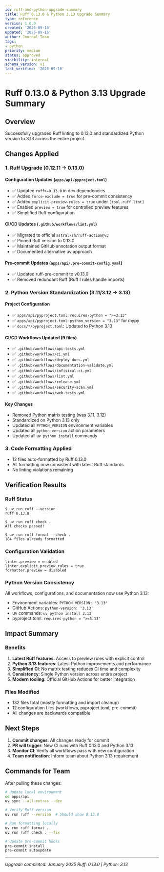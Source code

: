 ```yaml
---
id: ruff-and-python-upgrade-summary
title: Ruff 0.13.0 & Python 3.13 Upgrade Summary
type: reference
version: 1.0.0
created: '2025-09-16'
updated: '2025-09-16'
author: Journal Team
tags:
- python
priority: medium
status: approved
visibility: internal
schema_version: v1
last_verified: '2025-09-16'
---
```


# Ruff 0.13.0 & Python 3.13 Upgrade Summary

## Overview
Successfully upgraded Ruff linting to 0.13.0 and standardized Python version to 3.13 across the entire project.

## Changes Applied

### 1. Ruff Upgrade (0.12.11 → 0.13.0)

#### Configuration Updates (`apps/api/pyproject.toml`)
- ✅ Updated `ruff>=0.13.0` in dev dependencies
- ✅ Added `force-exclude = true` for pre-commit consistency
- ✅ Added `explicit-preview-rules = true` under `[tool.ruff.lint]`
- ✅ Enabled `preview = true` for controlled preview features
- ✅ Simplified Ruff configuration

#### CI/CD Updates (`.github/workflows/lint.yml`)
- ✅ Migrated to official `astral-sh/ruff-action@v3`
- ✅ Pinned Ruff version to 0.13.0
- ✅ Maintained GitHub annotation output format
- ✅ Documented alternative uv approach

#### Pre-commit Updates (`apps/api/.pre-commit-config.yaml`)
- ✅ Updated ruff-pre-commit to v0.13.0
- ✅ Removed redundant Ruff (Ruff I rules handle imports)

### 2. Python Version Standardization (3.11/3.12 → 3.13)

#### Project Configuration
- ✅ `apps/api/pyproject.toml`: `requires-python = ">=3.13"`
- ✅ `apps/api/pyproject.toml`: `python_version = "3.13"` for mypy
- ✅ `docs/*/pyproject.toml`: Updated to Python 3.13

#### CI/CD Workflows Updated (9 files)
- ✅ `.github/workflows/api-tests.yml`
- ✅ `.github/workflows/ci.yml`
- ✅ `.github/workflows/deploy-docs.yml`
- ✅ `.github/workflows/documentation-validate.yml`
- ✅ `.github/workflows/infisical-ci.yml`
- ✅ `.github/workflows/lint.yml`
- ✅ `.github/workflows/release.yml`
- ✅ `.github/workflows/security-scan.yml`
- ✅ `.github/workflows/web-tests.yml`

#### Key Changes
- Removed Python matrix testing (was 3.11, 3.12)
- Standardized on Python 3.13 only
- Updated all `PYTHON_VERSION` environment variables
- Updated all `python-version` action parameters
- Updated all `uv python install` commands

### 3. Code Formatting Applied
- 12 files auto-formatted by Ruff 0.13.0
- All formatting now consistent with latest Ruff standards
- No linting violations remaining

## Verification Results

### Ruff Status
```
$ uv run ruff --version
ruff 0.13.0

$ uv run ruff check .
All checks passed!

$ uv run ruff format --check .
184 files already formatted
```

### Configuration Validation
```
linter.preview = enabled
linter.explicit_preview_rules = true
formatter.preview = disabled
```

### Python Version Consistency
All workflows, configurations, and documentation now use Python 3.13:
- Environment variables: `PYTHON_VERSION: "3.13"`
- GitHub Actions: `python-version: '3.13'`
- uv commands: `uv python install 3.13`
- pyproject.toml: `requires-python = ">=3.13"`

## Impact Summary

### Benefits
1. **Latest Ruff features**: Access to preview rules with explicit control
2. **Python 3.13 features**: Latest Python improvements and performance
3. **Simplified CI**: No matrix testing reduces CI time and complexity
4. **Consistency**: Single Python version across entire project
5. **Modern tooling**: Official GitHub Actions for better integration

### Files Modified
- 132 files total (mostly formatting and import cleanup)
- 12 configuration files (workflows, pyproject.toml, pre-commit)
- All changes are backwards compatible

## Next Steps

1. **Commit changes**: All changes ready for commit
2. **PR will trigger**: New CI runs with Ruff 0.13.0 and Python 3.13
3. **Monitor CI**: Verify all workflows pass with new configuration
4. **Team notification**: Inform team about Python 3.13 requirement

## Commands for Team

After pulling these changes:
```bash
# Update local environment
cd apps/api
uv sync --all-extras --dev

# Verify Ruff version
uv run ruff --version  # Should show 0.13.0

# Run formatting locally
uv run ruff format .
uv run ruff check . --fix

# Update pre-commit hooks
pre-commit install
pre-commit autoupdate
```

---
*Upgrade completed: January 2025*
*Ruff: 0.13.0 | Python: 3.13*